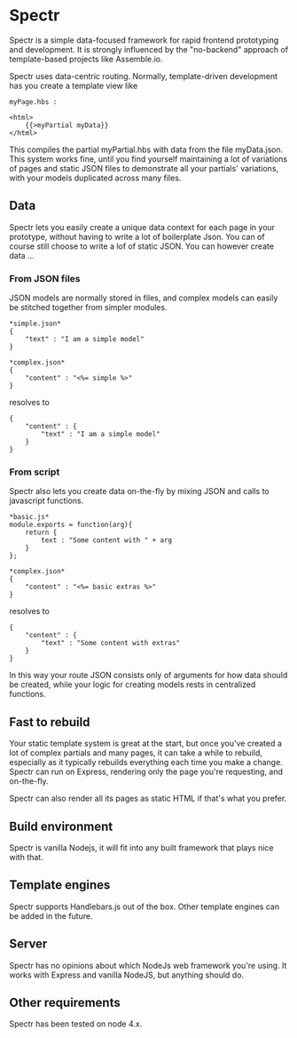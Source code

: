 # Spectr

Spectr is a simple data-focused framework for rapid frontend prototyping and development. It is strongly influenced by
the "no-backend" approach of template-based projects like Assemble.io.

Spectr uses data-centric routing. Normally, template-driven development has you create a template view like

    myPage.hbs :

    <html>
        {{>myPartial myData}}
    </html>

This compiles the partial myPartial.hbs with data from the file myData.json. This system works fine, until you find
yourself maintaining a lot of variations of pages and static JSON files to demonstrate all your partials' variations,
with your models duplicated across many files.

## Data

Spectr lets you easily create a unique data context for each page in your prototype, without having to write a lot of
boilerplate Json. You can of course still choose to write a lof of static JSON. You can however create data ...

### From JSON files

JSON models are normally stored in files, and complex models can easily be stitched together from simpler modules.

    *simple.json*
    {
        "text" : "I am a simple model"
    }

    *complex.json*
    {
        "content" : "<%= simple %>"
    }

resolves to

    {
        "content" : {
            "text" : "I am a simple model"
        }
    }

### From script

Spectr also lets you create data on-the-fly by mixing JSON and calls to javascript functions.

    *basic.js*
    module.exports = function(arg){
        return {
            text : "Some content with " + arg
        }
    };

    *complex.json*
    {
        "content" : "<%= basic extras %>"
    }

resolves to

    {
        "content" : {
            "text" : "Some content with extras"
        }
    }

In this way your route JSON consists only of arguments for how data should be created, while your logic for creating
models rests in centralized functions.

## Fast to rebuild

Your static template system is great at the start, but once you've created a lot of complex partials and many pages,
it can take a while to rebuild, especially as it typically rebuilds everything each time you make a change. Spectr
can run on Express, rendering only the page you're requesting, and on-the-fly.

Spectr can also render all its pages as static HTML if that's what you prefer.

## Build environment

Spectr is vanilla Nodejs, it will fit into any built framework that plays nice with that.

## Template engines

Spectr supports Handlebars.js out of the box. Other template engines can be added in the future.


## Server

Spectr has no opinions about which NodeJs web framework you're using. It works with Express and vanilla NodeJS, but
anything should do.

## Other requirements

Spectr has been tested on node 4.x.

